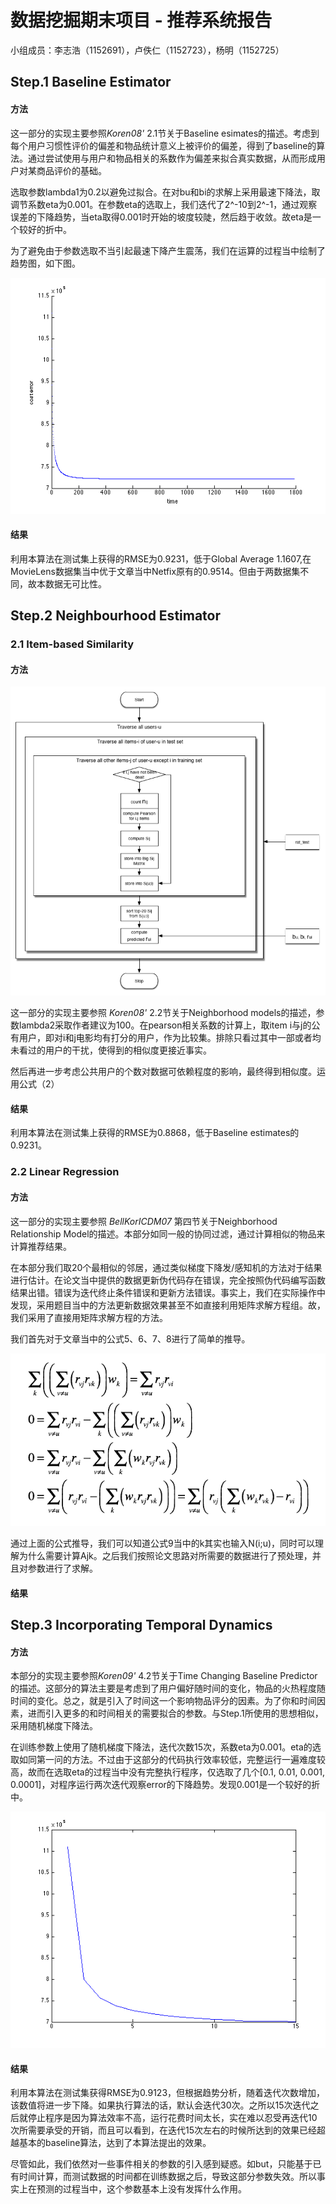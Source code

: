数据挖掘期末项目 - 推荐系统报告
=====================
小组成员：李志浩（1152691），卢佚仁（1152723），杨明（1152725）

## Step.1 Baseline Estimator
#### 方法
这一部分的实现主要参照*Koren08'* 2.1节关于Baseline esimates的描述。考虑到每个用户习惯性评价的偏差和物品统计意义上被评价的偏差，得到了baseline的算法。通过尝试使用与用户和物品相关的系数作为偏差来拟合真实数据，从而形成用户对某商品评价的基础。

选取参数lambda1为0.2以避免过拟合。在对bu和bi的求解上采用最速下降法，取调节系数eta为0.001。在参数eta的选取上，我们迭代了2^-10到2^-1，通过观察误差的下降趋势，当eta取得0.001时开始的坡度较陡，然后趋于收敛。故eta是一个较好的折中。

为了避免由于参数选取不当引起最速下降产生震荡，我们在运算的过程当中绘制了趋势图，如下图。

![](baseline_estimator.png)

#### 结果
利用本算法在测试集上获得的RMSE为0.9231，低于Global Average 1.1607,在MovieLens数据集当中优于文章当中Netfix原有的0.9514。但由于两数据集不同，故本数据无可比性。

## Step.2 Neighbourhood Estimator
### 2.1 Item-based Similarity
#### 方法
<img src='./Step2(1) Item_based Neighbourhood Estimator/Step 2 Scheme 1 Flow Chart.png'/>


这一部分的实现主要参照 *Koren08'* 2.2节关于Neighborhood models的描述，参数lambda2采取作者建议为100。在pearson相关系数的计算上，取item i与j的公有用户，即对i和j电影均有打分的用户，作为比较集。排除只看过其中一部或者均未看过的用户的干扰，使得到的相似度更接近事实。

然后再进一步考虑公共用户的个数对数据可依赖程度的影响，最终得到相似度。运用公式（2）

#### 结果
利用本算法在测试集上获得的RMSE为0.8868，低于Baseline estimates的0.9231。

### 2.2 Linear Regression
#### 方法

这一部分的实现主要参照 *BellKorICDM07* 第四节关于Neighborhood Relationship Model的描述。本部分如同一般的协同过滤，通过计算相似的物品来计算推荐结果。

在本部分我们取20个最相似的邻居，通过类似梯度下降发/感知机的方法对于结果进行估计。在论文当中提供的数据更新伪代码存在错误，完全按照伪代码编写函数结果出错。错误为迭代终止条件错误和更新方法错误。事实上，我们在实际操作中发现，采用题目当中的方法更新数据效果甚至不如直接利用矩阵求解方程组。故，我们采用了直接用矩阵求解方程的方法。

我们首先对于文章当中的公式5、6、7、8进行了简单的推导。

<img src="./Step2(2)/equ.png" />

通过上面的公式推导，我们可以知道公式9当中的k其实也输入N(i;u)，同时可以理解为什么需要计算Ajk。之后我们按照论文思路对所需要的数据进行了预处理，并且对参数进行了求解。

#### 结果

## Step.3 Incorporating Temporal Dynamics
#### 方法
本部分的实现主要参照*Koren09'* 4.2节关于Time Changing Baseline Predictor的描述。这部分的算法主要是考虑到了用户偏好随时间的变化，物品的火热程度随时间的变化。总之，就是引入了时间这一个影响物品评分的因素。为了你和时间因素，进而引入更多的和时间相关的需要拟合的参数。与Step.1所使用的思想相似，采用随机梯度下降法。

在训练参数上使用了随机梯度下降法，迭代次数15次，系数eta为0.001。eta的选取如同第一问的方法。不过由于这部分的代码执行效率较低，完整运行一遍难度较高，故而在选取eta的过程当中没有完整执行程序，仅选取了几个[0.1, 0.01, 0.001, 0.0001]，对程序运行两次迭代观察error的下降趋势。发现0.001是一个较好的折中。

![](td_plot.png)

#### 结果
利用本算法在测试集获得RMSE为0.9123，但根据趋势分析，随着迭代次数增加，该数值将进一步下降。如果执行算法的话，默认会迭代30次。之所以15次迭代之后就停止程序是因为算法效率不高，运行花费时间太长，实在难以忍受再迭代10次所需要承受的开销，而且可以看到，在迭代15次左右的时候所达到的效果已经超越基本的baseline算法，达到了本算法提出的效果。

尽管如此，我们依然对一些事件相关的参数的引入感到疑惑。如but，只能基于已有时间计算，而测试数据的时间都在训练数据之后，导致这部分参数失效。所以事实上在预测的过程当中，这个参数基本上没有发挥什么作用。
